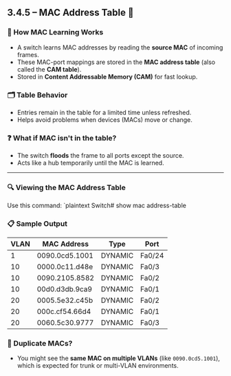 ## 3.4.5 – MAC Address Table 🧱

### 🧠 How MAC Learning Works
- A switch learns MAC addresses by reading the **source MAC** of incoming frames.
- These MAC-port mappings are stored in the **MAC address table** (also called the **CAM table**).
- Stored in **Content Addressable Memory (CAM)** for fast lookup.

### 🗂️ Table Behavior
- Entries remain in the table for a limited time unless refreshed.
- Helps avoid problems when devices (MACs) move or change.

### ❓ What if MAC isn't in the table?
- The switch **floods** the frame to all ports except the source.
- Acts like a hub temporarily until the MAC is learned.

---

### 🔍 Viewing the MAC Address Table

Use this command:
`plaintext
Switch# show mac address-table

### 📋 Sample Output

|VLAN|MAC Address|Type|Port|
|---|---|---|---|
|1|0090.0cd5.1001|DYNAMIC|Fa0/24|
|10|0000.0c11.d48e|DYNAMIC|Fa0/3|
|10|0090.2105.8582|DYNAMIC|Fa0/2|
|10|00d0.d3db.9ca9|DYNAMIC|Fa0/1|
|20|0005.5e32.c45b|DYNAMIC|Fa0/2|
|20|000c.cf54.66d4|DYNAMIC|Fa0/1|
|20|0060.5c30.9777|DYNAMIC|Fa0/3|

### 🔁 Duplicate MACs?

- You might see the **same MAC on multiple VLANs** (like `0090.0cd5.1001`), which is expected for trunk or multi-VLAN environments.